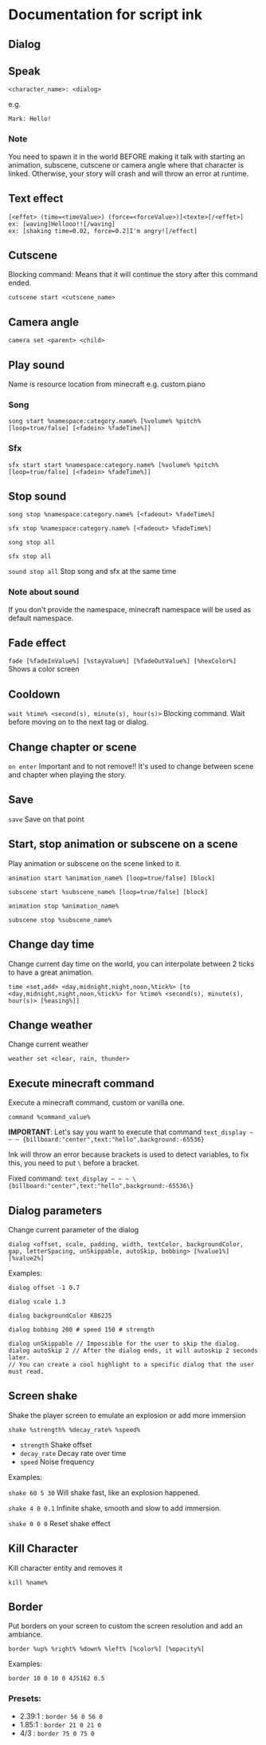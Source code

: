 # Documentation for script ink

## Dialog

## Speak
``<character_name>: <dialog>``

e.g.

``Mark: Hello!``

### Note
You need to spawn it in the world BEFORE making it talk with starting an animation, subscene, cutscene or camera angle where that character is linked.
Otherwise, your story will crash and will throw an error at runtime.

## Text effect
```
[<effet> (time=<timeValue>) (force=<forceValue>)]<texte>[/<effet>]
ex: [waving]Hellooo!![/waving]
ex: [shaking time=0.02, force=0.2]I'm angry![/effect]
```

## Cutscene

Blocking command: Means that it will continue the story after this command ended.

``cutscene start <cutscene_name>``

## Camera angle

``camera set <parent> <child>``

## Play sound

Name is resource location from minecraft e.g. custom.piano

### Song

``song start %namespace:category.name% [%volume% %pitch% [loop=true/false] [<fadein> %fadeTime%]]``

### Sfx

``sfx start start %namespace:category.name% [%volume% %pitch% [loop=true/false] [<fadein> %fadeTime%]]``

## Stop sound

``song stop %namespace:category.name% [<fadeout> %fadeTime%]``

``sfx stop %namespace:category.name% [<fadeout> %fadeTime%]``

``song stop all``

``sfx stop all``

``sound stop all`` Stop song and sfx at the same time

### Note about sound

If you don't provide the namespace, minecraft namespace will be used as default namespace.

## Fade effect

``fade [%fadeInValue%] [%stayValue%] [%fadeOutValue%] [%hexColor%]``
Shows a color screen

## Cooldown

``wait %time% <second(s), minute(s), hour(s)>``
Blocking command. Wait before moving on to the next tag or dialog.

## Change chapter or scene

``on enter``
Important and to not remove!! It's used to change between scene and chapter when playing the story.

## Save

``save``
Save on that point

## Start, stop animation or subscene on a scene

Play animation or subscene on the scene linked to it.

``animation start %animation_name% [loop=true/false] [block]``

``subscene start %subscene_name% [loop=true/false] [block]``

``animation stop %animation_name%``

``subscene stop %subscene_name%``

## Change day time

Change current day time on the world, you can interpolate between 2 ticks to have a great animation.

``time <set,add> <day,midnight,night,noon,%tick%> [to <day,midnight,night,noon,%tick%> for %time% <second(s), minute(s), hour(s)> [%easing%]]``

## Change weather

Change current weather

``weather set <clear, rain, thunder>``

## Execute minecraft command

Execute a minecraft command, custom or vanilla one.

``command %command_value%``

**IMPORTANT**: Let's say you want to execute that command ``text_display ~ ~ ~ {billboard:"center",text:"hello",background:-65536}``

Ink will throw an error because brackets is used to detect variables, to fix this, you need to put ``\`` before a bracket.

Fixed command: ``text_display ~ ~ ~ \{billboard:"center",text:"hello",background:-65536\}``

## Dialog parameters

Change current parameter of the dialog

``dialog <offset, scale, padding, width, textColor, backgroundColor, gap, letterSpacing, unSkippable, autoSkip, bobbing> [%value1%] [%value2%]``

Examples:

``dialog offset -1 0.7``

``dialog scale 1.3``

``dialog backgroundColor K862J5``

``dialog bobbing 200 # speed 150 # strength``

```
dialog unSkippable // Impossible for the user to skip the dialog.
dialog autoSkip 2 // After the dialog ends, it will autoskip 2 seconds later.
// You can create a cool highlight to a specific dialog that the user must read.
```

## Screen shake

Shake the player screen to emulate an explosion or add more immersion

``shake %strength% %decay_rate% %speed%``

- ``strength`` Shake offset
- ``decay_rate`` Decay rate over time
- ``speed`` Noise frequency

Examples:

```shake 60 5 30```
Will shake fast, like an explosion happened.

```shake 4 0 0.1```
Infinite shake, smooth and slow to add immersion.

```shake 0 0 0```
Reset shake effect

## Kill Character

Kill character entity and removes it

``kill %name%``

## Border

Put borders on your screen to custom the screen resolution and add an ambiance.

``border %up% %right% %down% %left% [%color%] [%opacity%]``

Examples:

``border 10 0 10 0 4J5162 0.5``

### Presets:
- 2.39:1 : ``border 56 0 56 0``
- 1.85:1 : ``border 21 0 21 0``
- 4/3 : ``border 75 0 75 0``
